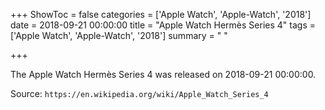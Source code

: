 +++
ShowToc = false
categories = ['Apple Watch', 'Apple-Watch', '2018']
date = 2018-09-21 00:00:00
title = "Apple Watch Hermès Series 4"
tags = ['Apple Watch', 'Apple-Watch', '2018']
summary = " "

+++

The Apple Watch Hermès Series 4 was released on 2018-09-21 00:00:00.

Source: `https://en.wikipedia.org/wiki/Apple_Watch_Series_4`


